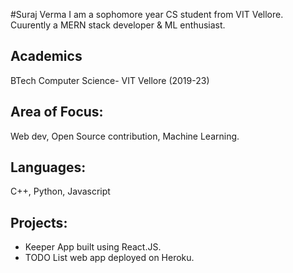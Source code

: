 #Suraj Verma 
I am a sophomore year CS student from VIT Vellore. Cuurently a MERN stack developer & ML enthusiast.

## Academics
BTech Computer Science- VIT Vellore (2019-23)

## Area of Focus:
Web dev, Open Source contribution, Machine Learning.

## Languages:
C++, Python, Javascript

## Projects:
* Keeper App built using React.JS. 
* TODO List web app deployed on Heroku. 
